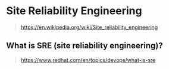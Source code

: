 # Site Reliability Engineering

> <https://en.wikipedia.org/wiki/Site_reliability_engineering>

## What is SRE (site reliability engineering)?

> <https://www.redhat.com/en/topics/devops/what-is-sre>
